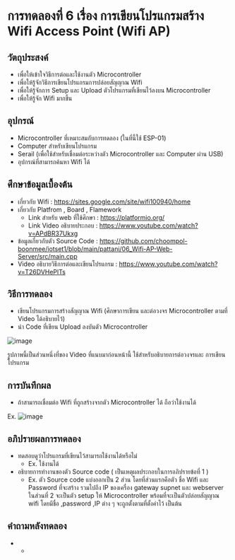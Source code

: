 # การทดลองที่ 6 เรื่อง การเขียนโปรแกรมสร้าง Wifi Access Point (Wifi AP)

## วัตถุประสงค์
- เพื่อให้เข้าใจวิธีการต่อและใช้งานตัว Microcontroller
- เพื่อให้รู้จักวิธีการเขียนโปรแกรมการปล่อยสัญญาณ Wifi
- เพื่อให้รู้จักการ Setup และ Upload ตัวโปรแกรมที่เขียนไว้ลงบน Microcontroller
- เพื่อให้รู้จัก Wifi มากขึ้น

## อุปกรณ์
- Microcontroller ที่เหมาะสมกับการทดลอง (ในที่นี้ใช้ ESP-01)
- Computer สำหรับเขียนโปรแกรม
- Serail (เพื่อใช้สำหรับเชื่อมต่อระหว่างตัว Microcontroller และ Computer ผ่าน USB)
- อุปกรณ์ที่สามารถค้นหา Wifi ได้

## ศึกษาข้อมูลเบื้องต้น
- เกี่ยวกับ Wifi : https://sites.google.com/site/wifi100940/home
- เกี่ยวกับ Platfrom , Board , Flamework
  - Link สำหรับ web ที่ใช้ศึกษา : https://platformio.org/
  - Link Video อธิบายประกอบ : https://www.youtube.com/watch?v=APdBR37Ukxg
- ข้อมูลเกี่ยวกับตัว Source Code : https://github.com/choompol-boonmee/iotset1/blob/main/pattani/06_Wifi-AP-Web-Server/src/main.cpp
- Video อธิบายวิธีการต่อและเขียนโปรแกรม : https://www.youtube.com/watch?v=T26DVHePlTs

## วิธีการทดลอง
- เขียนโปรแกรมการสร้างสัญญาณ Wifi (ศึกษาการเขียน และต่อวงจร Microcontroller ตามที่ Video ได้อธิบายไว้)
- นำ Code ที่เขียน Upload ลงบันตัว Microcontroller


![image](https://user-images.githubusercontent.com/80879163/112201724-8105aa00-8c4b-11eb-8af6-819c844d2234.png)


รูปภาพนี้เป็นส่วนหนึ่งที่ของ Video ที่แนบมาก่อนหน้านี้ ใช้สำหรับอธิบายการต่อวงจรและ การเขียนโปรแกรม


## การบันทึกผล
- ถ้าสามารถเชื่อมต่อ Wifi ที่ถูกสร้างจากตัว Microcontroller ได้ ถือว่าใช้งานได้

Ex.
![image](https://user-images.githubusercontent.com/80879163/112201859-a8f50d80-8c4b-11eb-8693-2bd8c42d5e71.png)



## อภิปรายผลการทดลอง
- ทดสอบดูว่าโปรแกรมที่เขียนไว้สามารถใช้งานได้หรือไม่
  - Ex. ใช้งานได้ 
- อธิบายการทำงานของตัว Source code ( เป็นเหตุผลประกอบในการอภิปรายข้อที่ 1 )
  - Ex. ตัว Source code แบ่งออกเป็น 2 ส่วน โดยที่ส่วนแรกคือตัว ชื่อ Wifi และ Password ที่จะสร้าง รวมไปถึง IP ของเครื่อง gateway supnet และ webserver ในส่วนที่ 2 จะเป็นตัว setup ให้ Microcontroller
   พร้อมที่จะเป็นตัวปล่อยสัญญาณ wifi โดยมีชื่อ ,password ,IP ต่าง ๆ จะถูกตั้งตามที่ตั้งค่าไว้ เป็นต้น
## คำถามหลังทดลอง
- 
  - 
